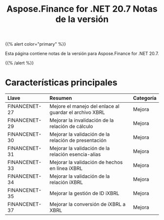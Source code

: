 ﻿---
title: Aspose.Finance for .NET 20.7 Notas de la versión
type: docs
weight: 80
url: /es/net/aspose-finance-for-net-20-7-release-notes/
---
{{% alert color="primary" %}}

Esta página contiene notas de la versión para Aspose.Finance for .NET 20.7.

{{% /alert %}}

# Características principales

|**Llave**|**Resumen**|**Categoría**|
|:- |:- |:- |
|FINANCENET-27|Mejore el manejo del enlace al guardar el archivo XBRL|Mejora|
|FINANCENET-29|Mejorar la invalidación de la relación de cálculo|Mejora|
|FINANCENET-30|Mejorar la validación de la relación de presentación|Mejora|
|FINANCENET-31|Mejorar la validación de la relación esencia-alias|Mejora|
|FINANCENET-33|Mejorar la validación de hechos en línea iXBRL|Mejora|
|FINANCENET-34|Mejorar la validación de la relación iXBRL|Mejora|
|FINANCENET-35|Mejorar la gestión de ID iXBRL|Mejora|
|FINANCENET-37|Mejorar la conversión de iXBRL a XBRL|Mejora|
